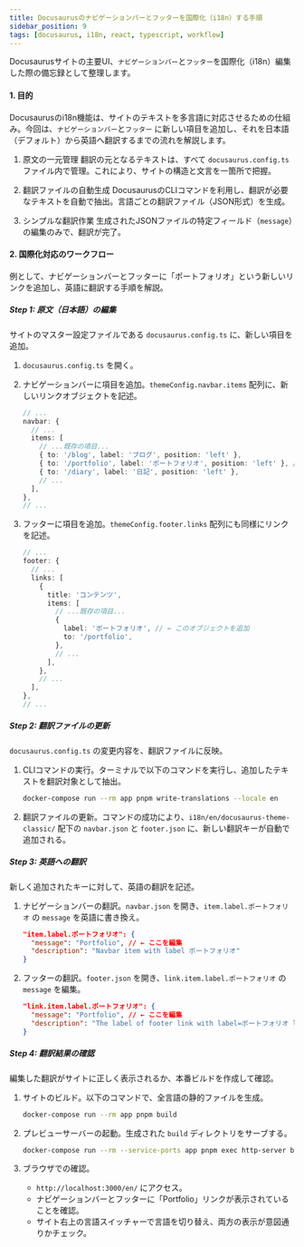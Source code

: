 ```yaml
---
title: Docusaurusのナビゲーションバーとフッターを国際化（i18n）する手順
sidebar_position: 9
tags: [docusaurus, i18n, react, typescript, workflow]
---
```


Docusaurusサイトの主要UI、`ナビゲーションバー`と`フッター`を国際化（i18n）編集した際の備忘録として整理します。

#### 1. 目的

Docusaurusのi18n機能は、サイトのテキストを多言語に対応させるための仕組み。今回は、`ナビゲーションバー`と`フッター` に新しい項目を追加し、それを日本語（デフォルト）から英語へ翻訳するまでの流れを解説します。

<!-- truncate -->

1.  原文の一元管理
    翻訳の元となるテキストは、すべて `docusaurus.config.ts` ファイル内で管理。これにより、サイトの構造と文言を一箇所で把握。

2.  翻訳ファイルの自動生成
    DocusaurusのCLIコマンドを利用し、翻訳が必要なテキストを自動で抽出。言語ごとの翻訳ファイル（JSON形式）を生成。

3.  シンプルな翻訳作業
    生成されたJSONファイルの特定フィールド（`message`）の編集のみで、翻訳が完了。

#### 2. 国際化対応のワークフロー

例として、ナビゲーションバーとフッターに「ポートフォリオ」という新しいリンクを追加し、英語に翻訳する手順を解説。

##### Step 1: 原文（日本語）の編集

サイトのマスター設定ファイルである `docusaurus.config.ts` に、新しい項目を追加。

1.  `docusaurus.config.ts` を開く。
2.  ナビゲーションバーに項目を追加。`themeConfig.navbar.items` 配列に、新しいリンクオブジェクトを記述。

    ```typescript:title=docusaurus.config.ts
    // ...
    navbar: {
      // ...
      items: [
        // ...既存の項目...
        { to: '/blog', label: 'ブログ', position: 'left' },
        { to: '/portfolio', label: 'ポートフォリオ', position: 'left' }, // ← この行を追加
        { to: '/diary', label: '日記', position: 'left' },
        // ...
      ],
    },
    // ...
    ```

3.  フッターに項目を追加。`themeConfig.footer.links` 配列にも同様にリンクを記述。

    ```typescript:title=docusaurus.config.ts
    // ...
    footer: {
      // ...
      links: [
        {
          title: 'コンテンツ',
          items: [
            // ...既存の項目...
            {
              label: 'ポートフォリオ', // ← このオブジェクトを追加
              to: '/portfolio',
            },
            // ...
          ],
        },
        // ...
      ],
    },
    // ...
    ```

##### Step 2: 翻訳ファイルの更新

`docusaurus.config.ts` の変更内容を、翻訳ファイルに反映。

1.  CLIコマンドの実行。ターミナルで以下のコマンドを実行し、追加したテキストを翻訳対象として抽出。

    ```bash
    docker-compose run --rm app pnpm write-translations --locale en
    ```

2.  翻訳ファイルの更新。コマンドの成功により、`i18n/en/docusaurus-theme-classic/` 配下の `navbar.json` と `footer.json` に、新しい翻訳キーが自動で追加される。

##### Step 3: 英語への翻訳

新しく追加されたキーに対して、英語の翻訳を記述。

1.  ナビゲーションバーの翻訳。`navbar.json` を開き、`item.label.ポートフォリオ` の `message` を英語に書き換え。

    ```json:title=i18n/en/docusaurus-theme-classic/navbar.json
    "item.label.ポートフォリオ": {
      "message": "Portfolio", // ← ここを編集
      "description": "Navbar item with label ポートフォリオ"
    }
    ```

2.  フッターの翻訳。`footer.json` を開き、`link.item.label.ポートフォリオ` の `message` を編集。

    ```json:title=i18n/en/docusaurus-theme-classic/footer.json
    "link.item.label.ポートフォリオ": {
      "message": "Portfolio", // ← ここを編集
      "description": "The label of footer link with label=ポートフォリオ linking to /portfolio"
    }
    ```

##### Step 4: 翻訳結果の確認

編集した翻訳がサイトに正しく表示されるか、本番ビルドを作成して確認。

1.  サイトのビルド。以下のコマンドで、全言語の静的ファイルを生成。

    ```bash
    docker-compose run --rm app pnpm build
    ```

2.  プレビューサーバーの起動。生成された `build` ディレクトリをサーブする。

    ```bash
    docker-compose run --rm --service-ports app pnpm exec http-server build --single --port 3000 --host 0.0.0.0
    ```

3.  ブラウザでの確認。
    *   `http://localhost:3000/en/` にアクセス。
    *   ナビゲーションバーとフッターに「Portfolio」リンクが表示されていることを確認。
    *   サイト右上の言語スイッチャーで言語を切り替え、両方の表示が意図通りかチェック。

